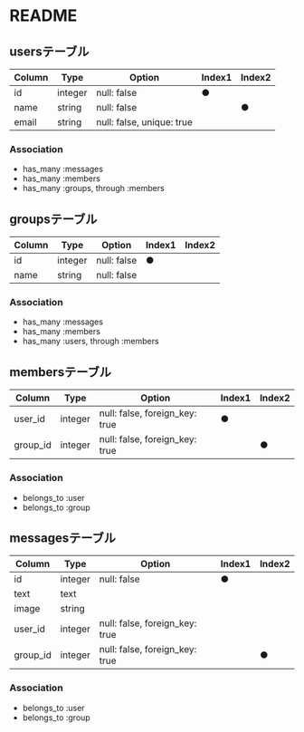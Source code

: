 # README

## usersテーブル
|Column|Type|Option|Index1|Index2|
|------|----|------|------|------|
|id|integer|null: false|●||
|name|string|null: false||●|
|email|string|null: false, unique: true|||

### Association
- has_many :messages
- has_many :members
- has_many :groups, through :members

## groupsテーブル
|Column|Type|Option|Index1|Index2|
|------|----|------|------|------|
|id|integer|null: false|●||
|name|string|null: false|||

### Association
- has_many :messages
- has_many :members
- has_many :users, through :members

## membersテーブル
|Column|Type|Option|Index1|Index2|
|------|----|------|------|------|
|user_id|integer|null: false, foreign_key: true|●||
|group_id|integer|null: false, foreign_key: true||●|

### Association
- belongs_to :user
- belongs_to :group

## messagesテーブル
|Column|Type|Option|Index1|Index2|
|------|----|------|------|------|
|id|integer|null: false|●||
|text|text||||
|image|string||||
|user_id|integer|null: false, foreign_key: true|||
|group_id|integer|null: false, foreign_key: true||●|

### Association
- belongs_to :user
- belongs_to :group